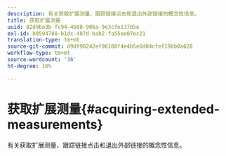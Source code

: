 ```yaml
---
description: 有关获取扩展测量、跟踪链接点击和退出外部链接的概念性信息。
title: 获取扩展测量
uuid: 02d9ba3b-fc94-4b08-90ba-9e3cfe137b5e
exl-id: b0594788-b1dc-487d-bab2-fa55ee07ec21
translation-type: tm+mt
source-git-commit: d9df90242ef96188f4e4b5e6d04cfef196b0a628
workflow-type: tm+mt
source-wordcount: '36'
ht-degree: 16%

---
```


# 获取扩展测量{#acquiring-extended-measurements}

有关获取扩展测量、跟踪链接点击和退出外部链接的概念性信息。
